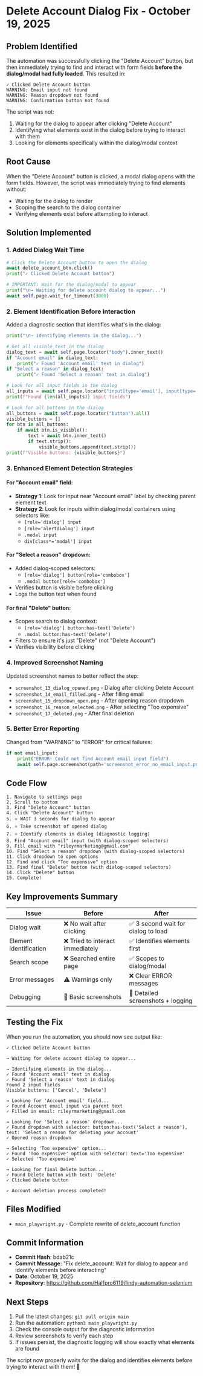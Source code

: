 # Delete Account Dialog Fix - October 19, 2025

## Problem Identified

The automation was successfully clicking the "Delete Account" button, but then immediately trying to find and interact with form fields **before the dialog/modal had fully loaded**. This resulted in:

```
✓ Clicked Delete Account button
WARNING: Email input not found
WARNING: Reason dropdown not found
WARNING: Confirmation button not found
```

The script was not:
1. Waiting for the dialog to appear after clicking "Delete Account"
2. Identifying what elements exist in the dialog before trying to interact with them
3. Looking for elements specifically within the dialog/modal context

## Root Cause

When the "Delete Account" button is clicked, a modal dialog opens with the form fields. However, the script was immediately trying to find elements without:
- Waiting for the dialog to render
- Scoping the search to the dialog container
- Verifying elements exist before attempting to interact

## Solution Implemented

### 1. **Added Dialog Wait Time**
```python
# Click the Delete Account button to open the dialog
await delete_account_btn.click()
print("✓ Clicked Delete Account button")

# IMPORTANT: Wait for the dialog/modal to appear
print("\n→ Waiting for delete account dialog to appear...")
await self.page.wait_for_timeout(3000)
```

### 2. **Element Identification Before Interaction**
Added a diagnostic section that identifies what's in the dialog:
```python
print("\n→ Identifying elements in the dialog...")

# Get all visible text in the dialog
dialog_text = await self.page.locator("body").inner_text()
if "Account email" in dialog_text:
    print("✓ Found 'Account email' text in dialog")
if "Select a reason" in dialog_text:
    print("✓ Found 'Select a reason' text in dialog")

# Look for all input fields in the dialog
all_inputs = await self.page.locator("input[type='email'], input[type='text']").all()
print(f"Found {len(all_inputs)} input fields")

# Look for all buttons in the dialog
all_buttons = await self.page.locator("button").all()
visible_buttons = []
for btn in all_buttons:
    if await btn.is_visible():
        text = await btn.inner_text()
        if text.strip():
            visible_buttons.append(text.strip())
print(f"Visible buttons: {visible_buttons}")
```

### 3. **Enhanced Element Detection Strategies**

#### For "Account email" field:
- **Strategy 1**: Look for input near "Account email" label by checking parent element text
- **Strategy 2**: Look for inputs within dialog/modal containers using selectors like:
  - `[role='dialog'] input`
  - `[role='alertdialog'] input`
  - `.modal input`
  - `div[class*='modal'] input`

#### For "Select a reason" dropdown:
- Added dialog-scoped selectors:
  - `[role='dialog'] button[role='combobox']`
  - `.modal button[role='combobox']`
- Verifies button is visible before clicking
- Logs the button text when found

#### For final "Delete" button:
- Scopes search to dialog context:
  - `[role='dialog'] button:has-text('Delete')`
  - `.modal button:has-text('Delete')`
- Filters to ensure it's just "Delete" (not "Delete Account")
- Verifies visibility before clicking

### 4. **Improved Screenshot Naming**
Updated screenshot names to better reflect the step:
- `screenshot_13_dialog_opened.png` - Dialog after clicking Delete Account
- `screenshot_14_email_filled.png` - After filling email
- `screenshot_15_dropdown_open.png` - After opening reason dropdown
- `screenshot_16_reason_selected.png` - After selecting "Too expensive"
- `screenshot_17_deleted.png` - After final deletion

### 5. **Better Error Reporting**
Changed from "WARNING" to "ERROR" for critical failures:
```python
if not email_input:
    print("ERROR: Could not find Account email input field")
    await self.page.screenshot(path='screenshot_error_no_email_input.png')
```

## Code Flow

```
1. Navigate to settings page
2. Scroll to bottom
3. Find "Delete Account" button
4. Click "Delete Account" button
5. ⭐ WAIT 3 seconds for dialog to appear
6. ⭐ Take screenshot of opened dialog
7. ⭐ Identify elements in dialog (diagnostic logging)
8. Find "Account email" input (with dialog-scoped selectors)
9. Fill email with "rileyrmarketing@gmail.com"
10. Find "Select a reason" dropdown (with dialog-scoped selectors)
11. Click dropdown to open options
12. Find and click "Too expensive" option
13. Find final "Delete" button (with dialog-scoped selectors)
14. Click "Delete" button
15. Complete!
```

## Key Improvements Summary

| Issue | Before | After |
|-------|--------|-------|
| Dialog wait | ❌ No wait after clicking | ✅ 3 second wait for dialog to load |
| Element identification | ❌ Tried to interact immediately | ✅ Identifies elements first |
| Search scope | ❌ Searched entire page | ✅ Scopes to dialog/modal |
| Error messages | ⚠️ Warnings only | ❌ Clear ERROR messages |
| Debugging | 📸 Basic screenshots | 📸 Detailed screenshots + logging |

## Testing the Fix

When you run the automation, you should now see output like:

```
✓ Clicked Delete Account button

→ Waiting for delete account dialog to appear...

→ Identifying elements in the dialog...
✓ Found 'Account email' text in dialog
✓ Found 'Select a reason' text in dialog
Found 2 input fields
Visible buttons: ['Cancel', 'Delete']

→ Looking for 'Account email' field...
✓ Found Account email input via parent text
✓ Filled in email: rileyrmarketing@gmail.com

→ Looking for 'Select a reason' dropdown...
✓ Found dropdown with selector: button:has-text('Select a reason'), text: 'Select a reason for deleting your account'
✓ Opened reason dropdown

→ Selecting 'Too expensive' option...
✓ Found 'Too expensive' option with selector: text='Too expensive'
✓ Selected 'Too expensive'

→ Looking for final Delete button...
✓ Found Delete button with text: 'Delete'
✓ Clicked Delete button

✓ Account deletion process completed!
```

## Files Modified
- `main_playwright.py` - Complete rewrite of delete_account function

## Commit Information
- **Commit Hash**: bdab21c
- **Commit Message**: "Fix delete_account: Wait for dialog to appear and identify elements before interacting"
- **Date**: October 19, 2025
- **Repository**: https://github.com/Halfpro6119/lindy-automation-selenium

## Next Steps
1. Pull the latest changes: `git pull origin main`
2. Run the automation: `python3 main_playwright.py`
3. Check the console output for the diagnostic information
4. Review screenshots to verify each step
5. If issues persist, the diagnostic logging will show exactly what elements are found

The script now properly waits for the dialog and identifies elements before trying to interact with them! 🎉
